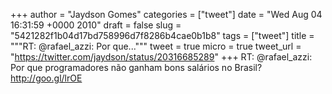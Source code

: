 
+++
author = "Jaydson Gomes"
categories = ["tweet"]
date = "Wed Aug 04 16:31:59 +0000 2010"
draft = false
slug = "5421282f1b04d17bd758996d7f8286b4cae0b1b8"
tags = ["tweet"]
title = """RT: @rafael_azzi: Por que..."""
tweet = true
micro = true
tweet_url = "https://twitter.com/jaydson/status/20316685289"
+++
RT: @rafael_azzi: Por que programadores não ganham bons salários no Brasil? http://goo.gl/lrOE
